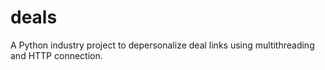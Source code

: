 # deals
A Python industry project to depersonalize deal links using multithreading and HTTP connection.

